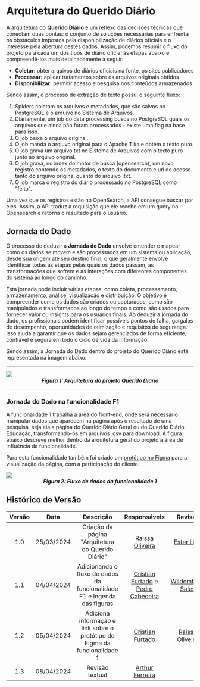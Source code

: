 # **Arquitetura do Querido Diário**

A arquitetura do **Querido Diário** é um reflexo das decisões técnicas que conectam duas pontas: o conjunto de soluções necessárias para enfrentar os obstáculos impostos pela disponibilização de diários oficiais e o interesse pela abertura destes dados. Assim, podemos resumir o fluxo do projeto para cada um dos tipos de diário oficial às etapas abaixo e compreendê-los mais detalhadamente a seguir: 

- **Coletar:** obter arquivos de diários oficiais na fonte, os sites publicadores
- **Processar:** aplicar tratamentos sobre os arquivos originais obtidos
- **Disponibilizar:** permitir acesso e pesquisa nos conteúdos armazenados

Sendo assim, o processo de extração de texto possui o seguinte fluxo: 

1. Spiders coletam os arquivos e metadados, que são salvos no PostgreSQL e o arquivo no Sistema de Arquivos. 
2. Diariamente, um job do data processing busca no PostgreSQL quais os arquivos que ainda não foram processados - existe uma flag na base para isso.
3. O job baixa o arquivo original.
4. O job manda o arqiuvo original para o Apache Tika e obtém o texto puro.
5. O job grava um arquivo txt no Sistema de Arquivos com o texto puro junto ao arquivo original.
6. O job grava, no index do motor de busca (opensearch), um novo registro contendo os metadados, o texto do documento e url de acesso tanto do arquivo original quanto do arquivo .txt.
7. O job marca o registro do diário processado no PostgreSQL como "feito".

Uma vez que os registros estão no OpenSearch, a API consegue buscar por eles. Assim, a API traduz a requisição que ele recebe em um query no Opensearch e retorna o resultado para o usuário. 

## **Jornada do Dado**

O processo de deduzir a **Jornada do Dado** envolve entender e mapear como os dados se movem e são processados em um sistema ou aplicação, desde sua origem até seu destino final, o que geralmente envolve identificar todas as etapas pelas quais os dados passam, as transformações que sofrem e as interações com diferentes componentes do sistema ao longo do caminho.

Esta jornada pode incluir várias etapas, como coleta, processamento, armazenamento, análise, visualização e distribuição. O objetivo é compreender como os dados são criados ou capturados, como são manipulados e transformados ao longo do tempo e como são usados para fornecer valor ou insights para os usuários finais. Ao deduzir a jornada do dado, os profissionais podem identificar possíveis pontos de falha, gargalos de desempenho, oportunidades de otimização e requisitos de segurança. Isso ajuda a garantir que os dados sejam gerenciados de forma eficiente, confiável e segura em todo o ciclo de vida da informação.

Sendo assim, a Jornada do Dado dentro do projeto do Querido Diário está representada na imagem abaixo: 
____________________________________________________________________________________________________________
<img src="./imagens/fluxo_dados2.png"/>
<h5 style="text-align: center; margin: 0 auto">Figura 1: Arquitetura do projeto Querido Diário</h5>

____________________________________________________________________________________________________________


### **Jornada do Dado na funcionalidade F1**

<p>A funcionalidade 1 trabalha a área do front-end, onde será necessário manipular dados que aparecem na página após o resultado de uma pesquisa, seja ela a página do Querido Diário Geral ou do Querido Diário Educação, transformando-os em arquivos .csv para download. A figura abaixo descreve melhor dentro da arquitetura geral do projeto a área de influência da funcionalidade.</p>
<p>Para esta funcionalidade também foi criado um <a href="https://www.figma.com/file/PTRrSgLiz6DOlkYwA3Tt6Q/Prot%C3%B3tipo-para-a-p%C3%A1gina-%22Tecnologia-na-Educa%C3%A7%C3%A3o%22?type=design&node-id=0%3A1&mode=design&t=86esN6klke9ftwbL-1">protótipo no Figma</a> para a visualização da página, com a participação do cliente.</p>


<img src="./imagens/Fluxo-Us1-Us2.png"/>
<h5 style="text-align: center; margin: 0 auto">Figura 2: Fluxo de dados da funcionalidade 1</h5>



<!-- 

### **Jornada do Dado na fucionalidade F2**

inserir o fluxo de dados da funcionalidade F@

-->


## Histórico de Versão

| Versão |    Data    |                                 Descrição                                 |                                             Responsáveis                                             |                         Revisor                         |
| :----: | :--------: | :-----------------------------------------------------------------------: | :--------------------------------------------------------------------------------------------------: | :-----------------------------------------------------: |
|  1.0   | 25/03/2024 |             Criação da página "Arquitetura do Querido Diário"             |                        [Raissa Oliveira](https://github.com/raissamsoliveira)                        |       [Ester Lino](https://github.com/esteerlino)       |
|  1.1   | 04/04/2024 |  Adicionando o fluxo de dados da funcionalidade F1 e legenda das figuras  | [Cristian Furtado](https://github.com/csafurtado) e [Pedro Cabeceira](https://github.com/pkbceira03) | [Wildemberg Sales](https://github.com/wildemberg-sales) |
|  1.2   | 05/04/2024 | Adiciona informação e link sobre o protótipo do Figma da funcionalidade 1 |                          [Cristian Furtado](https://github.com/csafurtado)                           | [Raissa Oliveira](https://github.com/raissamsoliveira)  |
|  1.3   | 08/04/2024 |                              Revisão textual                              |                    [Arthur Ferreira](https://github.com/ArthurFerreiraRodrigues)                     |                                                         |
